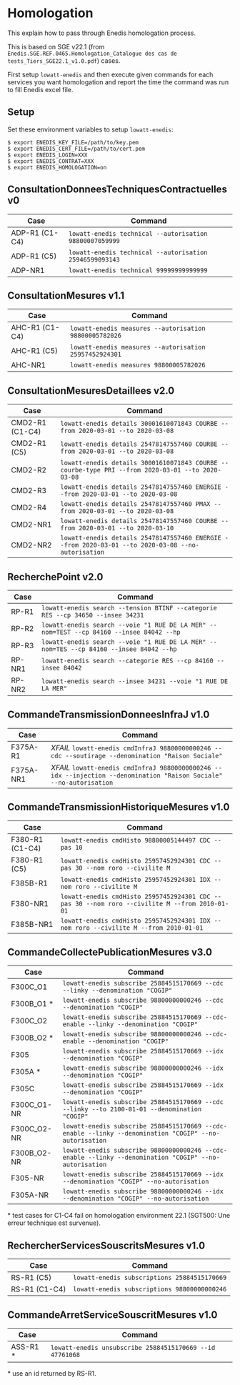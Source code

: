 Homologation
============

This explain how to pass through Enedis homologation process.

This is based on SGE v22.1 (from `Enedis.SGE.REF.0465.Homologation_Catalogue
des cas de tests_Tiers_SGE22.1_v1.0.pdf`) cases.

First setup `lowatt-enedis` and then execute given commands for each services
you want homologation and report the time the command was run to fill Enedis
excel file.


Setup
-----

Set these environment variables to setup `lowatt-enedis`:

```
$ export ENEDIS_KEY_FILE=/path/to/key.pem
$ export ENEDIS_CERT_FILE=/path/to/cert.pem
$ export ENEDIS_LOGIN=XXX
$ export ENEDIS_CONTRAT=XXX
$ export ENEDIS_HOMOLOGATION=on
```


ConsultationDonneesTechniquesContractuelles v0
----------------------------------------------

| Case           | Command                                                 |
|----------------|---------------------------------------------------------|
| ADP-R1 (C1-C4) | `lowatt-enedis technical --autorisation 98800007059999` |
| ADP-R1 (C5)    | `lowatt-enedis technical --autorisation 25946599093143` |
| ADP-NR1        | `lowatt-enedis technical 99999999999999`                |


ConsultationMesures v1.1
------------------------

| Case           | Command                                                 |
|----------------|---------------------------------------------------------|
| AHC-R1 (C1-C4) | `lowatt-enedis measures --autorisation 98800005782026`  |
| AHC-R1 (C5)    | `lowatt-enedis measures --autorisation 25957452924301`  |
| AHC-NR1        | `lowatt-enedis measures 98800005782026`                 |


ConsultationMesuresDetaillees v2.0
----------------------------------

| Case            | Command                                                                                           |
|-----------------|---------------------------------------------------------------------------------------------------|
| CMD2-R1 (C1-C4) | `lowatt-enedis details 30001610071843 COURBE --from 2020-03-01 --to 2020-03-08`                   |
| CMD2-R1 (C5)    | `lowatt-enedis details 25478147557460 COURBE --from 2020-03-01 --to 2020-03-08`                   |
| CMD2-R2         | `lowatt-enedis details 30001610071843 COURBE --courbe-type PRI --from 2020-03-01 --to 2020-03-08` |
| CMD2-R3         | `lowatt-enedis details 25478147557460 ENERGIE --from 2020-03-01 --to 2020-03-08`                  |
| CMD2-R4         | `lowatt-enedis details 25478147557460 PMAX --from 2020-03-01 --to 2020-03-08`                     |
| CMD2-NR1        | `lowatt-enedis details 25478147557460 COURBE --from 2020-03-01 --to 2020-03-10`                   |
| CMD2-NR2        | `lowatt-enedis details 25478147557460 ENERGIE --from 2020-03-01 --to 2020-03-08 --no-autorisation`|


RecherchePoint v2.0
-------------------

| Case     | Command                                                                                           |
|----------|---------------------------------------------------------------------------------------------------|
| RP-R1    | `lowatt-enedis search --tension BTINF --categorie RES --cp 34650 --insee 34231`                   |
| RP-R2    | `lowatt-enedis search --voie "1 RUE DE LA MER" --nom=TEST --cp 84160 --insee 84042 --hp`          |
| RP-R3    | `lowatt-enedis search --voie "1 RUE DE LA MER" --nom=TES --cp 84160 --insee 84042 --hp`           |
| RP-NR1   | `lowatt-enedis search --categorie RES --cp 84160 --insee 84042`                                   |
| RP-NR2   | `lowatt-enedis search --insee 34231 --voie "1 RUE DE LA MER"`                                     |


CommandeTransmissionDonneesInfraJ v1.0
--------------------------------------

| Case      | Command                                                                                                              |
|-----------|----------------------------------------------------------------------------------------------------------------------|
| F375A-R1  | *XFAIL* `lowatt-enedis cmdInfraJ 98800000000246 --cdc --soutirage --denomination "Raison Sociale"`                   |
| F375A-NR1 | *XFAIL* `lowatt-enedis cmdInfraJ 98800000000246 --idx --injection --denomination "Raison Sociale" --no-autorisation` |


CommandeTransmissionHistoriqueMesures v1.0
------------------------------------------

| Case             | Command                                                                                                   |
|------------------|-----------------------------------------------------------------------------------------------------------|
| F380-R1 (C1-C4)  | `lowatt-enedis cmdHisto 98800005144497 CDC --pas 10`                                                      |
| F380-R1 (C5)     | `lowatt-enedis cmdHisto 25957452924301 CDC --pas 30 --nom roro --civilite M`                              |
| F385B-R1         | `lowatt-enedis cmdHisto 25957452924301 IDX --nom roro --civilite M`                                       |
| F380-NR1         | `lowatt-enedis cmdHisto 25957452924301 CDC --pas 30 --nom roro --civilite M --from 2010-01-01`            |
| F385B-NR1        | `lowatt-enedis cmdHisto 25957452924301 IDX --nom roro --civilite M --from 2010-01-01`                     |

CommandeCollectePublicationMesures v3.0
---------------------------------------

| Case        | Command                                                                                                                |
|-------------|------------------------------------------------------------------------------------------------------------------------|
| F300C_O1    | `lowatt-enedis subscribe 25884515170669 --cdc --linky --denomination "COGIP"`                                          |
| F300B_O1 \* | `lowatt-enedis subscribe 98800000000246 --cdc --denomination "COGIP"`                                                  |
| F300C_O2    | `lowatt-enedis subscribe 25884515170669 --cdc-enable --linky --denomination "COGIP"`                                   |
| F300B_O2 \* | `lowatt-enedis subscribe 98800000000246 --cdc-enable --denomination "COGIP"`                                           |
| F305        | `lowatt-enedis subscribe 25884515170669 --idx --denomination "COGIP"`                                                  |
| F305A    \* | `lowatt-enedis subscribe 98800000000246 --idx --denomination "COGIP"`                                                  |
| F305C       | `lowatt-enedis subscribe 25884515170669 --idx --denomination "COGIP"`                                                  |
| F300C_O1-NR | `lowatt-enedis subscribe 25884515170669 --cdc --linky --to 2100-01-01 --denomination "COGIP"`                          |
| F300C_O2-NR | `lowatt-enedis subscribe 25884515170669 --cdc-enable --linky --denomination "COGIP" --no-autorisation`                 |
| F300B_O2-NR | `lowatt-enedis subscribe 98800000000246 --cdc-enable --linky --denomination "COGIP" --no-autorisation`                 |
| F305-NR     | `lowatt-enedis subscribe 25884515170669 --idx --denomination "COGIP" --no-autorisation`                                |
| F305A-NR    | `lowatt-enedis subscribe 98800000000246 --idx --denomination "COGIP" --no-autorisation`                                |

\* test cases for C1-C4 fail on homologation environment 22.1 (SGT500: Une erreur technique est survenue).

RechercherServicesSouscritsMesures v1.0
---------------------------------------

| Case          | Command                                      |
|---------------|----------------------------------------------|
| RS-R1 (C5)    | `lowatt-enedis subscriptions 25884515170669` |
| RS-R1 (C1-C4) | `lowatt-enedis subscriptions 98800000000246` |

CommandeArretServiceSouscritMesures v1.0
----------------------------------------

| Case      | Command                                                   |
|-----------|-----------------------------------------------------------|
| ASS-R1 \* |  `lowatt-enedis unsubscribe 25884515170669 --id 47761068` |

\* use an id returned by RS-R1.
